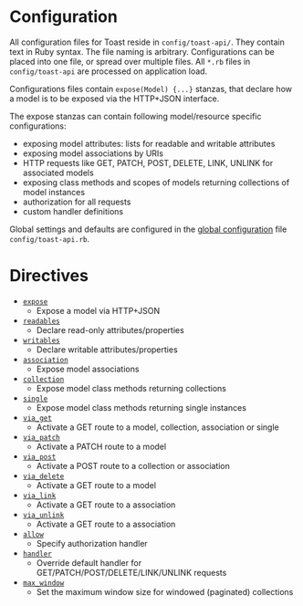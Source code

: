 # Configuration

All configuration files for Toast reside in `config/toast-api/`. They
contain text in Ruby syntax. The file naming is
arbitrary. Configurations can be placed into one file, or spread over
multiple files. All `*.rb` files in `config/toast-api` are processed on
application load.

Configurations files contain `expose(Model) {...}` stanzas, that
declare how a model is to be exposed via the HTTP+JSON interface.

The expose stanzas can contain following model/resource specific
configurations:

* exposing model attributes: lists for readable and writable attributes
* exposing model associations by URIs
* HTTP requests like GET, PATCH, POST, DELETE, LINK, UNLINK for associated models
* exposing class methods and scopes of models returning collections of model instances
* authorization for all requests
* custom handler definitions

Global settings and defaults are configured in
the [global configuration](global_config) file `config/toast-api.rb`.

# Directives

* [`expose`](expose)
  * Expose a model via HTTP+JSON
* [`readables`](Readables)
  * Declare read-only attributes/properties
* [`writables`](writables)
  * Declare writable attributes/properties
* [`association`](association)
  * Expose model associations
* [`collection`](collection)
  * Expose model class methods returning collections
* [`single`](single)
  * Expose model class methods returning single instances
* [`via_get`](via_get)
  * Activate a GET route to a model, collection, association or single
* [`via_patch`](via_put)
  * Activate a PATCH route to a model
* [`via_post`](via_post)
  * Activate a POST route to a collection or association
* [`via_delete`](via_delete)
  * Activate a GET route to a model
* [`via_link`](via_link)
  * Activate a GET route to a association
* [`via_unlink`](via_unlink)
  * Activate a GET route to a association
* [`allow`](allow)
  * Specify authorization handler
* [`handler`](handler)
  * Override default handler for GET/PATCH/POST/DELETE/LINK/UNLINK
  requests
* [`max_window`](max_window)
  * Set the maximum window size for windowed (paginated) collections
